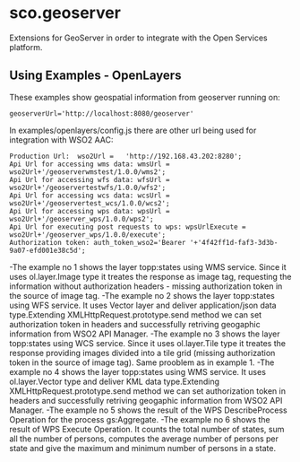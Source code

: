 # sco.geoserver
Extensions for GeoServer in order to integrate with the Open Services platform.


## Using Examples - OpenLayers

These examples show geospatial information from geoserver running on:

    geoserverUrl='http://localhost:8080/geoserver'

In examples/openlayers/config.js there are other url being used for integration with WSO2 AAC:

    Production Url:  wso2Url =   'http://192.168.43.202:8280'; 
    Api Url for accessing wms data: wmsUrl =    wso2Url+'/geoserverwmstest/1.0.0/wms2';
    Api Url for accessing wfs data: wfsUrl =    wso2Url+'/geoservertestwfs/1.0.0/wfs2';
    Api Url for accessing wcs data: wcsUrl =    wso2Url+'/geoservertest_wcs/1.0.0/wcs2';
    Api Url for accessing wps data: wpsUrl =    wso2Url+'/geoserver_wps/1.0.0/wps2';
    Api Url for executing post requests to wps: wpsUrlExecute =    wso2Url+'/geoserver_wps/1.0.0/execute';
    Authorization token: auth_token_wso2='Bearer '+'4f42ff1d-faf3-3d3b-9a07-efd001e38c5d';

-The example no 1 shows the layer topp:states using WMS service. Since it uses ol.layer.Image type it treates the response as image tag, requesting the information without authorization headers - missing authorization token in the source of image tag.
-The example no 2 shows the layer topp:states using WFS service. It uses Vector layer and deliver application/json data type.Extending XMLHttpRequest.prototype.send method we can set authorization token in headers and successfully retriving geogaphic information from WSO2 API Manager.
-The example no 3 shows the layer topp:states using WCS service. Since it uses ol.layer.Tile type it treates the response providing images divided into a tile grid (missing authorization token in the source of image tag). Same prooblem as in example 1.
-The example no 4 shows the layer topp:states using WMS service. It uses ol.layer.Vector type and deliver KML data type.Extending XMLHttpRequest.prototype.send method we can set authorization token in headers and successfully retriving geogaphic information from WSO2 API Manager.
-The example no 5 shows the result of the WPS DescribeProcess Operation for the process gs:Aggregate.
-The example no 6 shows the result of WPS Execute Operation. It counts the total number of states, sum all the number of persons, computes the average number of persons per state and give the maximum and minimum number of persons in a state.



